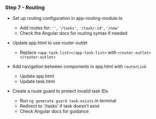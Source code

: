 ### Step 7 - Routing

- Set up routing configuration in app-routing-module.ts
    - Add routes for: `''`,  `'/tasks'`, `'/task/:id'`, `'/new'`
    - Check the Angular docs for routing syntax if needed

- Update app.html to use router-outlet
    - Replace `<app-task-list></app-task-list>` with `<router-outlet></router-outlet>`

- Add navigation between components in app.html with `routerLink`
    - Update app.html
    - Update task.html

- Create a route guard to protect invalid task IDs
    - Run `ng generate guard task-exists` in terminal
    - Redirect to '/tasks' if task doesn't exist
    - Check Angular docs for guidance
